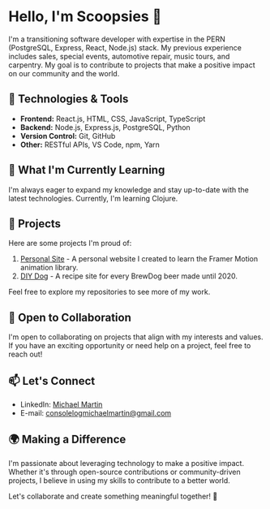 # Hello, I'm Scoopsies 👋

I'm a transitioning software developer with expertise in the PERN (PostgreSQL, Express, React, Node.js) stack. 
My previous experience includes sales, special events, automotive repair, music tours, and carpentry.
My goal is to contribute to projects that make a positive impact on our community and the world.

## 🔧 Technologies & Tools

- **Frontend:** React.js, HTML, CSS, JavaScript, TypeScript
- **Backend:** Node.js, Express.js, PostgreSQL, Python
- **Version Control:** Git, GitHub
- **Other:** RESTful APIs, VS Code, npm, Yarn

## 🌱 What I'm Currently Learning

I'm always eager to expand my knowledge and stay up-to-date with the latest technologies. Currently, I'm learning Clojure.

## 🚀 Projects

Here are some projects I'm proud of:

1. [Personal Site](https://github.com/Scoopsies/minimal-site) - A personal website I created to learn the Framer Motion animation library.
2. [DIY Dog](https://github.com/Scoopsies/BrewDog) - A recipe site for every BrewDog beer made until 2020.

Feel free to explore my repositories to see more of my work.

## 🤝 Open to Collaboration

I'm open to collaborating on projects that align with my interests and values. If you have an exciting opportunity or need help on a project, feel free to reach out!

## 📫 Let's Connect

- LinkedIn: [Michael Martin](www.linkedin.com/in/consolelog-michael-martin)
- E-mail: [consolelogmichaelmartin@gmail.com](ConsoleLogMichaelMartin@gmail.com)

## 🌍 Making a Difference

I'm passionate about leveraging technology to make a positive impact. Whether it's through open-source contributions or community-driven projects, I believe in using my skills to contribute to a better world.

Let's collaborate and create something meaningful together! 🌟
